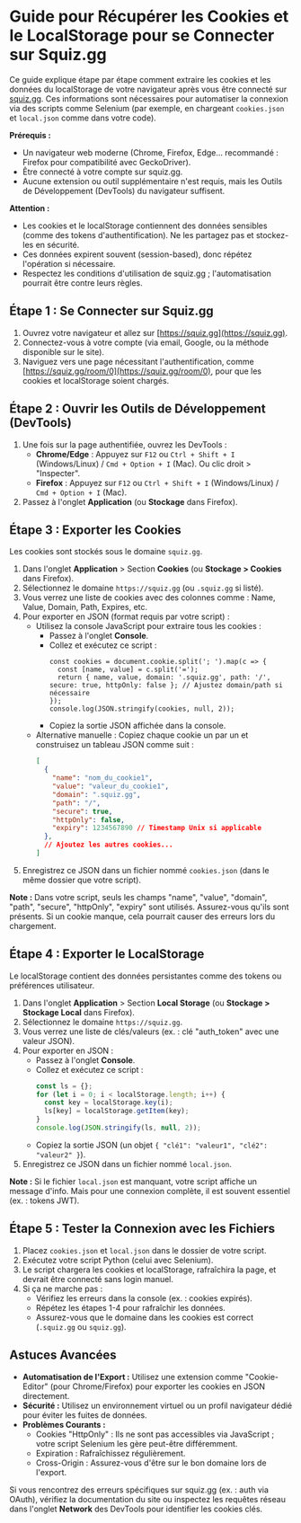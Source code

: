 # Guide pour Récupérer les Cookies et le LocalStorage pour se Connecter sur Squiz.gg

Ce guide explique étape par étape comment extraire les cookies et les données du localStorage de votre navigateur après vous être connecté sur [squiz.gg](https://squiz.gg). Ces informations sont nécessaires pour automatiser la connexion via des scripts comme Selenium (par exemple, en chargeant `cookies.json` et `local.json` comme dans votre code).

**Prérequis :**
- Un navigateur web moderne (Chrome, Firefox, Edge... recommandé : Firefox pour compatibilité avec GeckoDriver).
- Être connecté à votre compte sur squiz.gg.
- Aucune extension ou outil supplémentaire n'est requis, mais les Outils de Développement (DevTools) du navigateur suffisent.

**Attention :**
- Les cookies et le localStorage contiennent des données sensibles (comme des tokens d'authentification). Ne les partagez pas et stockez-les en sécurité.
- Ces données expirent souvent (session-based), donc répétez l'opération si nécessaire.
- Respectez les conditions d'utilisation de squiz.gg ; l'automatisation pourrait être contre leurs règles.

## Étape 1 : Se Connecter sur Squiz.gg
1. Ouvrez votre navigateur et allez sur [https://squiz.gg](https://squiz.gg).
2. Connectez-vous à votre compte (via email, Google, ou la méthode disponible sur le site).
3. Naviguez vers une page nécessitant l'authentification, comme [https://squiz.gg/room/0](https://squiz.gg/room/0), pour que les cookies et localStorage soient chargés.

## Étape 2 : Ouvrir les Outils de Développement (DevTools)
1. Une fois sur la page authentifiée, ouvrez les DevTools :
    - **Chrome/Edge** : Appuyez sur `F12` ou `Ctrl + Shift + I` (Windows/Linux) / `Cmd + Option + I` (Mac). Ou clic droit > "Inspecter".
    - **Firefox** : Appuyez sur `F12` ou `Ctrl + Shift + I` (Windows/Linux) / `Cmd + Option + I` (Mac).
2. Passez à l'onglet **Application** (ou **Stockage** dans Firefox).

## Étape 3 : Exporter les Cookies
Les cookies sont stockés sous le domaine `squiz.gg`.

1. Dans l'onglet **Application** > Section **Cookies** (ou **Stockage > Cookies** dans Firefox).
2. Sélectionnez le domaine `https://squiz.gg` (ou `.squiz.gg` si listé).
3. Vous verrez une liste de cookies avec des colonnes comme : Name, Value, Domain, Path, Expires, etc.
4. Pour exporter en JSON (format requis par votre script) :
    - Utilisez la console JavaScript pour extraire tous les cookies :
        - Passez à l'onglet **Console**.
        - Collez et exécutez ce script :
          ```javascript:disable-run
          const cookies = document.cookie.split('; ').map(c => {
            const [name, value] = c.split('=');
            return { name, value, domain: '.squiz.gg', path: '/', secure: true, httpOnly: false }; // Ajustez domain/path si nécessaire
          });
          console.log(JSON.stringify(cookies, null, 2));
          ```
        - Copiez la sortie JSON affichée dans la console.
    - Alternative manuelle : Copiez chaque cookie un par un et construisez un tableau JSON comme suit :
      ```json
      [
        {
          "name": "nom_du_cookie1",
          "value": "valeur_du_cookie1",
          "domain": ".squiz.gg",
          "path": "/",
          "secure": true,
          "httpOnly": false,
          "expiry": 1234567890 // Timestamp Unix si applicable
        },
        // Ajoutez les autres cookies...
      ]
      ```
5. Enregistrez ce JSON dans un fichier nommé `cookies.json` (dans le même dossier que votre script).

**Note :** Dans votre script, seuls les champs "name", "value", "domain", "path", "secure", "httpOnly", "expiry" sont utilisés. Assurez-vous qu'ils sont présents. Si un cookie manque, cela pourrait causer des erreurs lors du chargement.

## Étape 4 : Exporter le LocalStorage
Le localStorage contient des données persistantes comme des tokens ou préférences utilisateur.

1. Dans l'onglet **Application** > Section **Local Storage** (ou **Stockage > Stockage Local** dans Firefox).
2. Sélectionnez le domaine `https://squiz.gg`.
3. Vous verrez une liste de clés/valeurs (ex. : clé "auth_token" avec une valeur JSON).
4. Pour exporter en JSON :
    - Passez à l'onglet **Console**.
    - Collez et exécutez ce script :
      ```javascript
      const ls = {};
      for (let i = 0; i < localStorage.length; i++) {
        const key = localStorage.key(i);
        ls[key] = localStorage.getItem(key);
      }
      console.log(JSON.stringify(ls, null, 2));
      ```
    - Copiez la sortie JSON (un objet `{ "clé1": "valeur1", "clé2": "valeur2" }`).
5. Enregistrez ce JSON dans un fichier nommé `local.json`.

**Note :** Si le fichier `local.json` est manquant, votre script affiche un message d'info. Mais pour une connexion complète, il est souvent essentiel (ex. : tokens JWT).

## Étape 5 : Tester la Connexion avec les Fichiers
1. Placez `cookies.json` et `local.json` dans le dossier de votre script.
2. Exécutez votre script Python (celui avec Selenium).
3. Le script chargera les cookies et localStorage, rafraîchira la page, et devrait être connecté sans login manuel.
4. Si ça ne marche pas :
    - Vérifiez les erreurs dans la console (ex. : cookies expirés).
    - Répétez les étapes 1-4 pour rafraîchir les données.
    - Assurez-vous que le domaine dans les cookies est correct (`.squiz.gg` ou `squiz.gg`).

## Astuces Avancées
- **Automatisation de l'Export :** Utilisez une extension comme "Cookie-Editor" (pour Chrome/Firefox) pour exporter les cookies en JSON directement.
- **Sécurité :** Utilisez un environnement virtuel ou un profil navigateur dédié pour éviter les fuites de données.
- **Problèmes Courants :**
    - Cookies "HttpOnly" : Ils ne sont pas accessibles via JavaScript ; votre script Selenium les gère peut-être différemment.
    - Expiration : Rafraîchissez régulièrement.
    - Cross-Origin : Assurez-vous d'être sur le bon domaine lors de l'export.

Si vous rencontrez des erreurs spécifiques sur squiz.gg (ex. : auth via OAuth), vérifiez la documentation du site ou inspectez les requêtes réseau dans l'onglet **Network** des DevTools pour identifier les cookies clés.
```